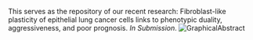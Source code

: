 This serves as the repository of our recent research: Fibroblast-like plasticity of epithelial lung cancer cells links to phenotypic duality, aggressiveness, and poor prognosis. *In Submission*.
![GraphicalAbstract](https://github.com/user-attachments/assets/61d5ccaf-a8b7-46ec-8a8a-3285f60ab4cf)
